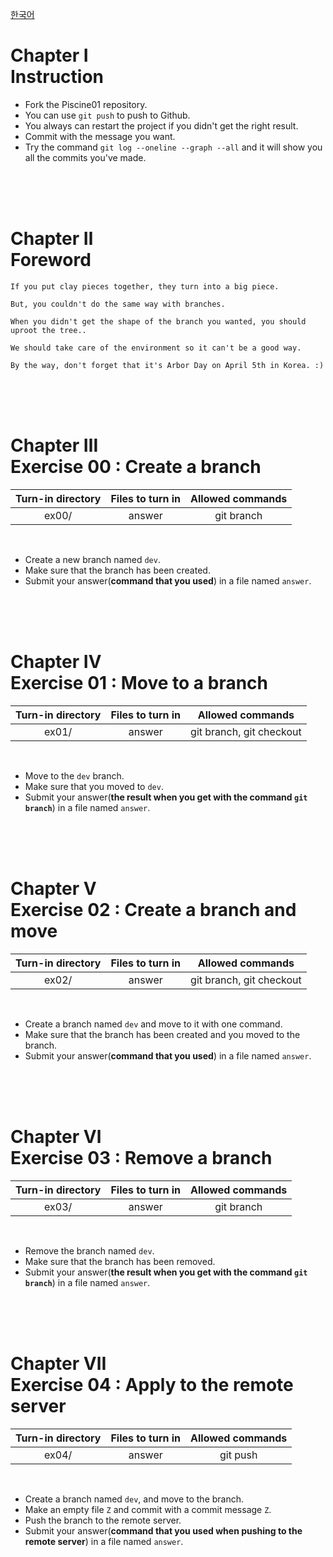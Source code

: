 [한국어](https://github.com/euiminnn/Learn-Git-Branch/blob/main/piscine01/README.kr.md)
# Chapter Ⅰ<br>Instruction

- Fork the Piscine01 repository.
- You can use `git push` to push to Github.
- You always can restart the project if you didn't get the right result.
- Commit with the message you want.
- Try the command `git log --oneline --graph --all` and it will show you all the commits you've made.

<br>
<br>
<br>

# Chapter Ⅱ<br>Foreword


    If you put clay pieces together, they turn into a big piece.
    
    But, you couldn't do the same way with branches.
    
    When you didn't get the shape of the branch you wanted, you should uproot the tree..
    
    We should take care of the environment so it can't be a good way.

    By the way, don't forget that it's Arbor Day on April 5th in Korea. :)
        
<br>
<br>
<br>

# Chapter Ⅲ<br>Exercise 00 : Create a branch

| Turn-in directory | Files to turn in | Allowed commands |
|:--:|:--:|:--:|
| ex00/ | answer | git branch |

<br>

- Create a new branch named `dev`.
- Make sure that the branch has been created.
- Submit your answer(**command that you used**) in a file named `answer`.

<br>
<br>
<br>

# Chapter Ⅳ<br>Exercise 01 : Move to a branch

| Turn-in directory | Files to turn in | Allowed commands |
|:--:|:--:|:--:|
| ex01/ | answer | git branch, git checkout |

<br>

- Move to the `dev` branch.
- Make sure that you moved to `dev`.
- Submit your answer(**the result when you get with the command `git branch`**) in a file named `answer`.

<br>
<br>
<br>

# Chapter Ⅴ<br>Exercise 02 : Create a branch and move

| Turn-in directory | Files to turn in | Allowed commands |
|:--:|:--:|:--:|
| ex02/ | answer | git branch, git checkout |

<br>

- Create a branch named `dev` and move to it with one command.
- Make sure that the branch has been created and you moved to the branch.
- Submit your answer(**command that you used**) in a file named `answer`.

<br>
<br>
<br>

# Chapter Ⅵ<br>Exercise 03 : Remove a branch
| Turn-in directory | Files to turn in | Allowed commands |
|:--:|:--:|:--:|
| ex03/ | answer | git branch |

<br>

- Remove the branch named `dev`.
- Make sure that the branch has been removed.
- Submit your answer(**the result when you get with the command `git branch`**) in a file named `answer`.

<br>
<br>
<br>

# Chapter Ⅶ<br>Exercise 04 : Apply to the remote server
| Turn-in directory | Files to turn in | Allowed commands |
|:--:|:--:|:--:|
| ex04/ | answer | git push |

<br>

- Create a branch named `dev`, and move to the branch.
- Make an empty file `Z` and commit with a commit message `Z`.
- Push the branch to the remote server.
- Submit your answer(**command that you used when pushing to the remote server**) in a file named `answer`.

